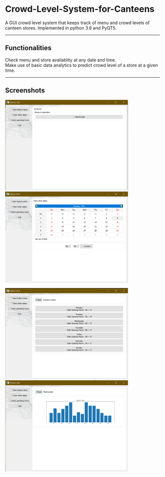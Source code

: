# Crowd-Level-System-for-Canteens
A GUI crowd level system that keeps track of menu and crowd levels of canteen stores. Implemented in python 3.8 and PyQT5. 

--- 
## Functionalities
Check menu and store availablity at any date and time.  
Make use of basic data analytics to predict crowd level of a store at a given time.

---
## Screenshots
<p float="left">
  <img src="https://github.com/RichardYCX/Crowd-Level-System-for-Canteens/blob/main/main.png?raw=true" width="400"/>
  <img src="https://github.com/RichardYCX/Crowd-Level-System-for-Canteens/blob/main/calender.png?raw=true" width="400"/>
</p>
<p float="left">
  <img src="https://github.com/RichardYCX/Crowd-Level-System-for-Canteens/blob/main/opening%20hours.png?raw=true" width="400"/>
  <img src="https://github.com/RichardYCX/Crowd-Level-System-for-Canteens/blob/main/peak%20hours.png?raw=true" width="400"/>
</p>
